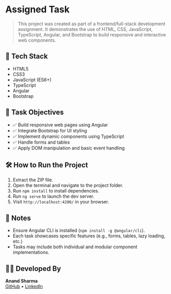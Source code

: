 # Assigned Task 

> This project was created as part of a frontend/full-stack development assignment. It demonstrates the use of HTML, CSS, JavaScript, TypeScript, Angular, and Bootstrap to build responsive and interactive web components.

## 🚀 Tech Stack

- HTML5
- CSS3
- JavaScript (ES6+)
- TypeScript
- Angular
- Bootstrap

## 🧩 Task Objectives

- ✅ Build responsive web pages using Angular
- ✅ Integrate Bootstrap for UI styling
- ✅ Implement dynamic components using TypeScript
- ✅ Handle forms and tables
- ✅ Apply DOM manipulation and basic event handling


## 🛠️ How to Run the Project

1. Extract the ZIP file.
2. Open the terminal and navigate to the project folder.
3. Run `npm install` to install dependencies.
4. Run `ng serve` to launch the dev server.
5. Visit `http://localhost:4200/` in your browser.

## 📌 Notes

- Ensure Angular CLI is installed (`npm install -g @angular/cli`).
- Each task showcases specific features (e.g., forms, tables, lazy loading, etc.)
- Tasks may include both individual and modular component implementations.



## 👨‍💻 Developed By

**Anand Sharma**  
[GitHub](https://github.com/Anand0602) • [LinkedIn](https://linkedin.com/in/anand-sharma-901738228)



